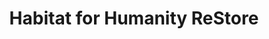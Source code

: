 ---
title: "Habitat for Humanity ReStore"
url: /lancaster/habitat-for-humanity-restore/
shop: Gebrauchtwaren
---